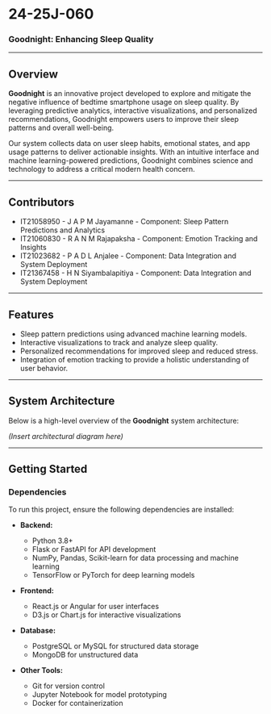 # 24-25J-060
### **Goodnight: Enhancing Sleep Quality**  

---

## **Overview**  
**Goodnight** is an innovative project developed to explore and mitigate the negative influence of bedtime smartphone usage on sleep quality. By leveraging predictive analytics, interactive visualizations, and personalized recommendations, Goodnight empowers users to improve their sleep patterns and overall well-being.  

Our system collects data on user sleep habits, emotional states, and app usage patterns to deliver actionable insights. With an intuitive interface and machine learning-powered predictions, Goodnight combines science and technology to address a critical modern health concern.  

---
## **Contributors**  
- IT21058950 - J A P M Jayamanne - Component: Sleep Pattern Predictions and Analytics  
- IT21060830 - R A N M Rajapaksha - Component: Emotion Tracking and Insights  
- IT21023682 - P A D L Anjalee - Component: Data Integration and System Deployment  
- IT21367458 - H N Siyambalapitiya - Component: Data Integration and System Deployment  

---
## **Features**  
- Sleep pattern predictions using advanced machine learning models.  
- Interactive visualizations to track and analyze sleep quality.  
- Personalized recommendations for improved sleep and reduced stress.  
- Integration of emotion tracking to provide a holistic understanding of user behavior.  

---

## **System Architecture**  
Below is a high-level overview of the **Goodnight** system architecture:  

*(Insert architectural diagram here)*  

---

## **Getting Started**  

### **Dependencies**  
To run this project, ensure the following dependencies are installed:  

- **Backend:**  
  - Python 3.8+  
  - Flask or FastAPI for API development  
  - NumPy, Pandas, Scikit-learn for data processing and machine learning  
  - TensorFlow or PyTorch for deep learning models  

- **Frontend:**  
  - React.js or Angular for user interfaces  
  - D3.js or Chart.js for interactive visualizations  

- **Database:**  
  - PostgreSQL or MySQL for structured data storage  
  - MongoDB for unstructured data  

- **Other Tools:**  
  - Git for version control  
  - Jupyter Notebook for model prototyping  
  - Docker for containerization  


